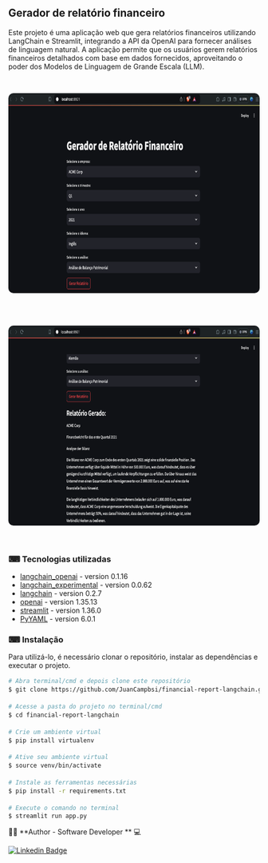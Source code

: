 ## Gerador de relatório financeiro

Este projeto é uma aplicação web que gera relatórios financeiros utilizando LangChain e Streamlit, integrando a API da OpenAI para fornecer análises de linguagem natural. A aplicação permite que os usuários gerem relatórios financeiros detalhados com base em dados fornecidos, aproveitando o poder dos Modelos de Linguagem de Grande Escala (LLM).

</br>
<p align="center">
  <kbd>
 <img width="800" style="border-radius: 10px" height="400" src="assets/report1.png" alt="Intro"> 
  </kbd>
  </br>
</p>
</br>

</br>
<p align="center">
  <kbd>
 <img width="800" style="border-radius: 10px" height="400" src="assets/report3.png" alt="Intro"> 
  </kbd>
  </br>
</p>
</br>


### ⌨ Tecnologias utilizadas

-   [langchain_openai](https://python.langchain.com/v0.2/docs/integrations/platforms/openai/) - version 0.1.16
-   [langchain_experimental](https://pypi.org/project/langchain-experimental/) - version 0.0.62
-   [langchain](https://www.langchain.com/ ) - version 0.2.7
-   [openai](https://pypi.org/project/openai/) - version 1.35.13
-   [streamlit](https://streamlit.io/) - version 1.36.0
-   [PyYAML](https://pypi.org/project/PyYAML/) - version 6.0.1
 

### ⌨ Instalação
Para utilizá-lo, é necessário clonar o repositório, instalar as dependências e executar o projeto.

```bash
# Abra terminal/cmd e depois clone este repositório
$ git clone https://github.com/JuanCampbsi/financial-report-langchain.git

# Acesse a pasta do projeto no terminal/cmd
$ cd financial-report-langchain

# Crie um ambiente virtual
$ pip install virtualenv

# Ative seu ambiente virtual
$ source venv/bin/activate

# Instale as ferramentas necessárias
$ pip install -r requirements.txt

# Execute o comando no terminal
$ streamlit run app.py                               

```

👨‍💻 **Author -  Software Developer ** 💻


[![Linkedin Badge](https://img.shields.io/badge/-Juan_Campos-blue?style=flat-square&logo=Linkedin&logoColor=white&link=https://www.linkedin.com/in/juancampos-ferreira/)](https://www.linkedin.com/in/juancampos-ferreira/) 




